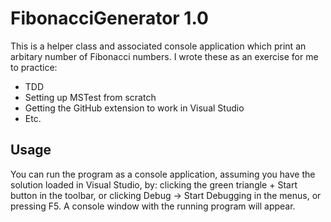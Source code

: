 # FibonacciGenerator 1.0

This is a helper class and associated console application which print an arbitary number of Fibonacci numbers. I wrote these as an exercise for me to practice:

* TDD
* Setting up MSTest from scratch
* Getting the GitHub extension to work in Visual Studio
* Etc.

## Usage

You can run the program as a console application, assuming you have the solution loaded in Visual Studio, by: clicking the green triangle + Start button in the toolbar, or clicking Debug -> Start Debugging in the menus, or pressing F5. A console window with the running program will appear.
